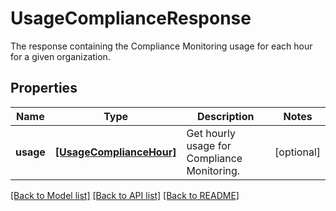 # UsageComplianceResponse

The response containing the Compliance Monitoring usage for each hour for a given organization.

## Properties
Name | Type | Description | Notes
------------ | ------------- | ------------- | -------------
**usage** | [**[UsageComplianceHour]**](UsageComplianceHour.md) | Get hourly usage for Compliance Monitoring. | [optional] 

[[Back to Model list]](README.md#documentation-for-models) [[Back to API list]](README.md#documentation-for-api-endpoints) [[Back to README]](README.md)


